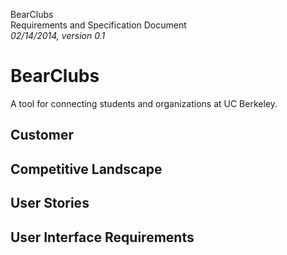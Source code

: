 BearClubs  
Requirements and Specification Document  
*02/14/2014, version 0.1*

# BearClubs

A tool for connecting students and organizations at UC Berkeley.

## Customer

## Competitive Landscape

## User Stories

## User Interface Requirements

